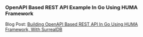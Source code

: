 ### OpenAPI Based REST API Example In Go Using HUMA Framework
Blog Post: [Building OpenAPI Based REST API In Go Using HUMA Framework, With SurrealDB](https://shijuvar.medium.com/building-openapi-based-rest-api-in-go-using-huma-framework-with-surrealdb-844ded6a856e)
